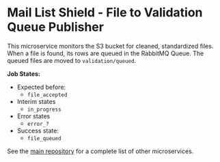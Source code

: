 # Mail List Shield - File to Validation Queue Publisher

This microservice monitors the S3 bucket for cleaned, standardized files. When a file is found, its rows are queued in the RabbitMQ Queue. The queued files are moved to `validation/queued`.

__Job States:__

- Expected before:
  - `file_accepted`
- Interim states
  - `in_progress`
- Error states
  - `error_?`
- Success state:
  - `file_queued`

See the [main repository](https://github.com/cansinacarer/maillistshield-com) for a complete list of other microservices.
